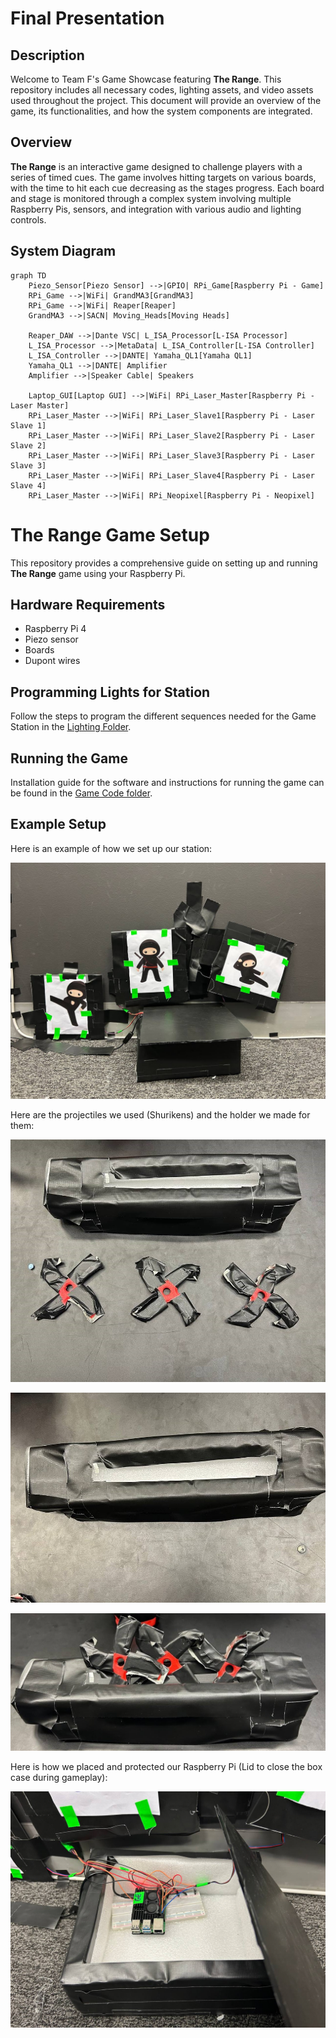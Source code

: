 # Final Presentation

## Description
Welcome to Team F's Game Showcase featuring **The Range**. This repository includes all necessary codes, lighting assets, and video assets used throughout the project. This document will provide an overview of the game, its functionalities, and how the system components are integrated.

## Overview
**The Range** is an interactive game designed to challenge players with a series of timed cues. The game involves hitting targets on various boards, with the time to hit each cue decreasing as the stages progress. Each board and stage is monitored through a complex system involving multiple Raspberry Pis, sensors, and integration with various audio and lighting controls.

## System Diagram

```mermaid
graph TD
    Piezo_Sensor[Piezo Sensor] -->|GPIO| RPi_Game[Raspberry Pi - Game]
    RPi_Game -->|WiFi| GrandMA3[GrandMA3]
    RPi_Game -->|WiFi| Reaper[Reaper]
    GrandMA3 -->|SACN| Moving_Heads[Moving Heads]
    
    Reaper_DAW -->|Dante VSC| L_ISA_Processor[L-ISA Processor]
    L_ISA_Processor -->|MetaData| L_ISA_Controller[L-ISA Controller]
    L_ISA_Controller -->|DANTE| Yamaha_QL1[Yamaha QL1]
    Yamaha_QL1 -->|DANTE| Amplifier
    Amplifier -->|Speaker Cable| Speakers

    Laptop_GUI[Laptop GUI] -->|WiFi| RPi_Laser_Master[Raspberry Pi - Laser Master]
    RPi_Laser_Master -->|WiFi| RPi_Laser_Slave1[Raspberry Pi - Laser Slave 1]
    RPi_Laser_Master -->|WiFi| RPi_Laser_Slave2[Raspberry Pi - Laser Slave 2]
    RPi_Laser_Master -->|WiFi| RPi_Laser_Slave3[Raspberry Pi - Laser Slave 3]
    RPi_Laser_Master -->|WiFi| RPi_Laser_Slave4[Raspberry Pi - Laser Slave 4]
    RPi_Laser_Master -->|WiFi| RPi_Neopixel[Raspberry Pi - Neopixel]
```

# The Range Game Setup

This repository provides a comprehensive guide on setting up and running **The Range** game using your Raspberry Pi.


## Hardware Requirements

- Raspberry Pi 4
- Piezo sensor
- Boards
- Dupont wires

## Programming Lights for Station

Follow the steps to program the different sequences needed for the Game Station in the [Lighting Folder](https://github.com/gio0oO/EGL314_Team-F_Project-Repository/tree/main/Final%Presentation/Lighting).


## Running the Game

Installation guide for the software and instructions for running the game can be found in the [Game Code folder](https://github.com/gio0oO/EGL314_Team-F_Project-Repository/tree/main/Final%Presentation/Game%Codes).




## Example Setup

Here is an example of how we set up our station:

![Setup Example](https://github.com/gio0oO/EGL314_Team-F_Project-Repository/blob/main/MVP/Captures/BoardSetup.jpg)

Here are the projectiles we used (Shurikens) and the holder we made for them:

![Shurikens & Holder](https://github.com/gio0oO/EGL314_Team-F_Project-Repository/blob/main/MVP/Captures/Shurikens&Holder.jpg)

![Shuriken Holder](https://github.com/gio0oO/EGL314_Team-F_Project-Repository/blob/main/MVP/Captures/ShurikenHolder.jpg)

![Shuriken In Holder](https://github.com/gio0oO/EGL314_Team-F_Project-Repository/blob/main/MVP/Captures/ShurikenInHolder.jpg)

Here is how we placed and protected our Raspberry Pi (Lid to close the box case during gameplay):

![Raspi Placement](https://github.com/gio0oO/EGL314_Team-F_Project-Repository/blob/main/MVP/Captures/RaspiPlacement.jpg)
